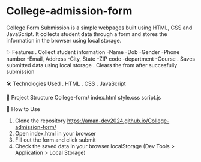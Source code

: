 # College-admission-form
College Form Submission is a simple webpages built using HTML, CSS and JavaScript. It collects student data through a form and stores the information in the browser using local storage.

✨ Features
. Collect student information 
-Name
-Dob
-Gender
-Phone number
-Email, Address
-City, State
-ZIP code
-department
-Course
. Saves submitted data using local storage
. Clears the from after succesfully submission

🛠️ Technologies Used
. HTML
. CSS
. JavaScript

📁 Project Structure
College-form/
index.html
style.css
script.js

🚀 How to Use
1. Clone the repository
   https://aman-dev2024.github.io/College-admission-form/
3. Open index.html in your browser
4. Fill out the form and click submit
5. Check the saved data in your browser localStorage (Dev Tools > Application > Local Storage)
